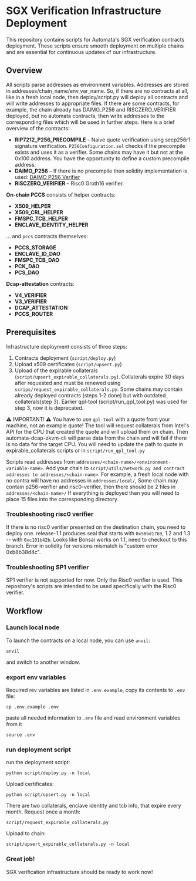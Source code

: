 # SGX Verification Infrastructure Deployment

This repository contains scripts for Automata's SGX verification contracts deployment. These scripts ensure smooth deployment on multiple chains and are essential for continuous updates of our infrastructure.

## Overview
All scripts parse addresses as environment variables. Addresses are stored in addresses/chain_name/env_var_name. So, if there are no contracts at all, like in a fresh local node, then deploy/script.py will deploy all contracts and will write addresses to appropriate files. If there are some contracts, for example, the chain already has DAIMO_P256 and RISCZERO_VERIFIER deployed, but no automata contracts, then write addresses to the corresponding files which will be used in further steps. Here is a brief overview of the contracts:


- **RIP7212_P256_PRECOMPILE** – Naive quote verification using secp256r1 signature verification. `P256Configuration.sol` checks if the precompile exists and uses it as a verifier. Some chains may have it but not at the 0x100 address. You have the opportunity to define a custom precompile address.
- **DAIMO_P256** – If there is no precompile then solidity implementation is used: [DAIMO P256 Verifier](https://github.com/daimo-eth/p256-verifier)
- **RISCZERO_VERIFIER** – Risc0 Groth16 verifier.


**On-chain PCCS** consists of helper contracts:
- **X509_HELPER**
- **X509_CRL_HELPER**
- **FMSPC_TCB_HELPER**
- **ENCLAVE_IDENTITY_HELPER**

... and `pccs` contracts themselves:
- **PCCS_STORAGE**
- **ENCLAVE_ID_DAO**
- **FMSPC_TCB_DAO**
- **PCK_DAO**
- **PCS_DAO**

**Dcap-attestation** contracts:
- **V4_VERIFIER**
- **V3_VERIFIER**
- **DCAP_ATTESTATION**
- **PCCS_ROUTER**

## Prerequisites
Infrastructure deployment consists of three steps:
1. Contracts deployment (`script/deploy.py`)
2. Upload x509 certificates (`script/upsert.py`)
3. Upload of the expirable collaterals (`script/upsert_expirable_collaterals.py`). Collaterals expire 30 days after requested and must be renewed using `scrips/request_expirable_collaterals.py`.
Some chains may contain already deployed contracts (steps 1-2 done) but with outdated collaterals(step 3).
Earlier qpl-tool (script/run_qpl_tool.py) was used for step 3, now it is deprecated.

⚠️ IMPORTANT! ⚠️ You have to use `qpl-tool` with a quote from your machine, not an example quote! The tool will request collaterals from Intel's API for the CPU that created the quote and will upload them on chain. Then automata-dcap-zkvm-cli will parse data from the chain and will fail if there is no data for the target CPU. You will need to update the path to quote in expirable_collaterals scripts or in `script/run_qpl_tool.py`

Scripts read addresses from `addresses/<chain-name>/<environment-variable-name>`.
Add your chain to `script/utils/network.py and contract addresses to addresses/<chain-name>`.
For example, a fresh local node with no contra will have no addresses in `addresses/local/`,
Some chain may contain p256-verifier and risc0-verifier, then there should be 2 files in `addresses/<chain-name>/`
If everything is deployed then you will need to place 15 files into the corresponding directory.

### Troubleshooting risc0 verifier
If there is no risc0 verifier presented on the destination chain, you need to deploy one.
release-1.1 produces seal that starts with `0x50bd1769`, 1.2 and 1.3 -- with `0xc101b42b`.
Looks like Bonsai works on 1.1, need to checkout to this branch.
Error in solidity for versions mismatch is "custom error 0xb8b38d4c".

### Troubleshooting SP1 verifier
SP1 verifier is not supported for now. Only the Risc0 verifier is used. This repository's scripts are intended to be used specifically with the Risc0 verifier.

## Workflow
### Launch local node

To launch the contracts on a local node, you can use `anvil`:
```
anvil
```
and switch to another window.

### export env variables

Required rev variables are listed in `.env.example`, copy its contents to `.env` file:
```
cp .env.example .env
```
paste all needed information to `.env` file and read environment variables from it
```
source .env
```

### run deployment script
run the deployment script:
```
python script/deploy.py -n local
```

Upload certificates:
```
python script/upsert.py -n local
```

There are two collaterals, enclave identity and tcb info, that expire every month. Request once a month:
```
script/request_expirable_collaterals.py
```

Upload to chain:
```
script/upsert_expirable_collaterals.py -n local
```


### Great job!
SGX verification infrastructure should be ready to work now!
